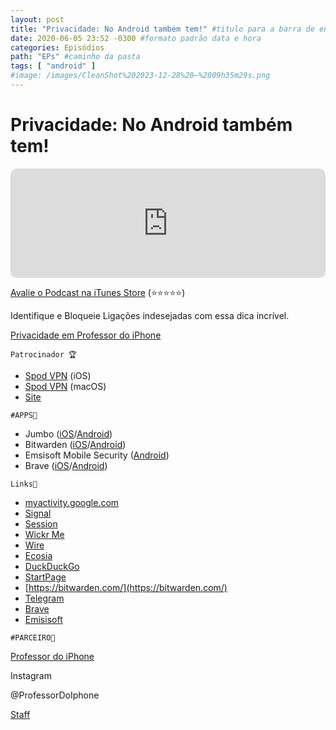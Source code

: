 ```yaml
---
layout: post
title: "Privacidade: No Android também tem!" #titulo para a barra de enderecos
date: 2020-06-05 23:52 -0300 #formato padrão data e hora
categories: Episódios
path: "EPs" #caminho da pasta
tags: [ "android" ]
#image: /images/CleanShot%202023-12-28%20—%2009h35m29s.png
---
```


# Privacidade: No Android também tem!

<iframe allow="autoplay *; encrypted-media *; fullscreen *; clipboard-write" frameborder="0" height="175" style="width:100%;max-width:660px;overflow:hidden;border-radius:10px;" sandbox="allow-forms allow-popups allow-same-origin allow-scripts allow-storage-access-by-user-activation allow-top-navigation-by-user-activation" src="https://embed.podcasts.apple.com/us/podcast/podapps/id1434188907?i=1000476866238&theme=auto"></iframe>

[Avalie o Podcast na iTunes Store](https://apple.co/2vFBD0R)
(⭐️⭐️⭐️⭐️⭐️)

Identifique e Bloqueie Ligações indesejadas com essa dica incrível.

[Privacidade em Professor do iPhone](https://professordoiphone.com.br/category/privacidade/)

`Patrocinador 🏆`

- [Spod VPN](https://itunes.apple.com/br/app/spod-vpn-filtro-web/id1441670465) (iOS)
- [Spod VPN](https://apps.apple.com/br/app/spod-vpn-filtro-web/id1466110599) (macOS)
- [Site](https://spod.com.br) 

 `#APPS📲`

- Jumbo ([iOS](https://apps.apple.com/app/jumbo-privacy-security/id1454039975)/[Android](https://play.google.com/store/apps/details?id=com.jumboprivacy))
- Bitwarden ([iOS](https://itunes.apple.com/app/bitwarden-free-password-manager/id1137397744?mt=8)/[Android](https://play.google.com/store/apps/details?id=com.x8bit.bitwarden))
- Emsisoft Mobile Security ([Android](https://www.emsisoft.com/en/home/mobilesecurity/))
- Brave ([iOS](https://apps.apple.com/us/app/brave-private-web-browser/id1052879175?mt=8&ign-mpt=uo%3D4)/[Android](https://play.google.com/store/apps/details?id=com.brave.browser&hl=en))

`Links🔗 `
+   [myactivity.google.com](http://myactivity.google.com/)
+   [Signal](https://restoreprivacy.com/signal-messenger/)
+   [Session](https://restoreprivacy.com/session-messenger/)
+   [Wickr Me](https://restoreprivacy.com/wickr-messenger/)
+   [Wire](https://restoreprivacy.com/wire-messenger/)
+   [Ecosia](https://www.ecosia.org/?c=en)
+   [DuckDuckGo](https://www.duckduckgo.com/)
+   [StartPage](https://www.startpage.com/)
+   [https://bitwarden.com/](https://bitwarden.com/)
+   [Telegram](https://telegram.org/)
+   [Brave](https://brave.com/)
+   [Emisisoft](https://www.emsisoft.com/en/)

`#PARCEIRO👥`

[Professor do iPhone](https://www.professordoiphone.com.br)

Instagram

@ProfessorDoIphone

[Staff](https://t.me/pdipstaff)
